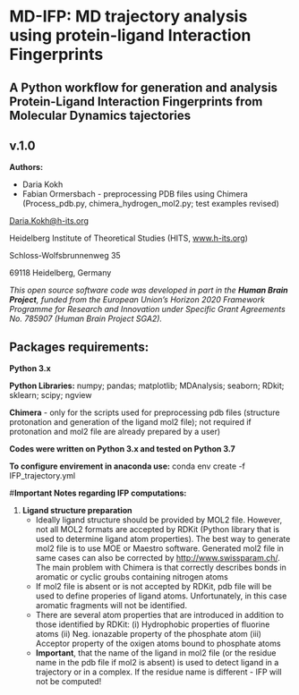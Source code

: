 # MD-IFP: MD trajectory analysis using protein-ligand Interaction Fingerprints
## A Python workflow for generation and analysis Protein-Ligand Interaction Fingerprints from Molecular Dynamics tajectories
## v.1.0

__Authors:__

* Daria Kokh
* Fabian Ormersbach - preprocessing PDB files using Chimera (Process_pdb.py, chimera_hydrogen_mol2.py; test examples revised) 


Daria.Kokh@h-its.org

Heidelberg Institute of Theoretical Studies (HITS, www.h-its.org)

Schloss-Wolfsbrunnenweg 35

69118 Heidelberg, Germany
    

*This open source software code was developed in part in the __Human Brain Project__, funded from the European Union’s Horizon 2020 Framework Programme for Research and Innovation under Specific Grant Agreements  No. 785907 (Human Brain Project  SGA2).*

## __Packages requirements:__
__Python 3.x__

__Python Libraries:__ numpy;    pandas;  matplotlib;  MDAnalysis;  seaborn; RDkit; sklearn;  scipy; ngview 

__Chimera__ - only for the scripts used for preprocessing pdb files (structure protonation and generation of the ligand mol2 file); not required if protonation and mol2 file are already prepared by a user)
    
__Codes were written on Python 3.x and tested on Python 3.7__

__To configure envirement in anaconda use:__
conda env create -f IFP_trajectory.yml


#__Important Notes regarding IFP computations:__

  1. __Ligand structure preparation__
      - Ideally ligand structure should be provided by MOL2 file. However, not all MOL2 formats are accepted by RDKit (Python library that is used to determine ligand atom  properties). The best way to generate mol2 file is to use MOE or Maestro software. Generated mol2 file in same cases can also be corrected by http://www.swissparam.ch/. The main problem with Chimera is that correctly describes bonds in aromatic or cyclic groubs containing nitrogen atoms
      - If mol2 file is absent or is not accepted by RDKit, pdb file will be used to define properies of ligand atoms. Unfortunately, in this case aromatic fragments will not be identified.
      - There are several atom properties that are introduced in addition to those identified by RDKit:
          (i) Hydrophobic properties of fluorine atoms
          (ii) Neg. ionazable property of the phosphate atom
          (iii) Acceptor property of the oxigen atoms bound to phosphate atoms
      - __Important__, that the name of the ligand in mol2 file (or the residue name in the pdb file if mol2 is absent) is used to detect ligand in a trajectory or in a complex. If the residue name is different - IFP will not be computed!

